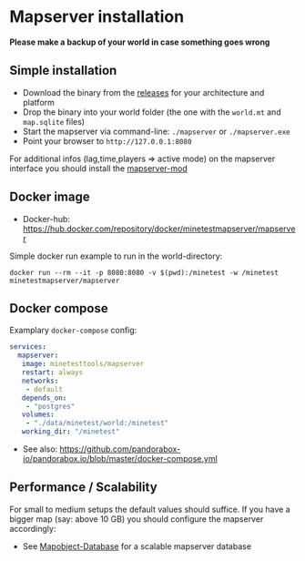 
# Mapserver installation

**Please make a backup of your world in case something goes wrong**

## Simple installation

* Download the binary from the [releases](https://github.com/minetest-tools/mapserver/releases) for your architecture and platform
* Drop the binary into your world folder (the one with the `world.mt` and `map.sqlite` files)
* Start the mapserver via command-line: `./mapserver` or `./mapserver.exe`
* Point your browser to `http://127.0.0.1:8080`

For additional infos (lag,time,players => active mode) on the mapserver interface you should install the [mapserver-mod](mod.md)

## Docker image

* Docker-hub: https://hub.docker.com/repository/docker/minetestmapserver/mapserver

Simple docker run example to run in the world-directory:

```
docker run --rm --it -p 8080:8080 -v $(pwd):/minetest -w /minetest minetestmapserver/mapserver
```

## Docker compose

Examplary `docker-compose` config:

```yml
services:
  mapserver:
   image: minetesttools/mapserver
   restart: always
   networks:
    - default
   depends_on:
    - "postgres"
   volumes:
    - "./data/minetest/world:/minetest"
   working_dir: "/minetest"
```

* See also: https://github.com/pandorabox-io/pandorabox.io/blob/master/docker-compose.yml

## Performance / Scalability

For small to medium setups the default values should suffice.
If you have a bigger map (say: above 10 GB) you should configure the mapserver accordingly:

* See [Mapobject-Database](./mapobjectdb.md) for a scalable mapserver database
